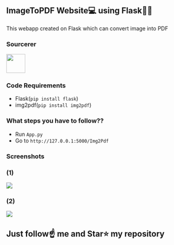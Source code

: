 ## ImageToPDF Website💻 using Flask🐍🐍
This webapp created on Flask which can convert image into PDF

### Sourcerer
<a href="https://sourcerer.io/spidy20"><img src="https://avatars2.githubusercontent.com/u/42056100?v=4" height="50px" width="50px" alt=""/></a>

### Code Requirements
- Flask(`pip install flask`)
- img2pdf(`pip install img2pdf`)


### What steps you have to follow??

- Run `App.py`
- Go to ` http://127.0.0.1:5000/Img2Pdf `

### Screenshots

### (1)
<img src="https://github.com/Spidy20/ImageToPdf_Website/blob/master/Screenshot%20(10).png">


### (2)
<img src="https://github.com/Spidy20/ImageToPdf_Website/blob/master/Screenshot%20(11).png">

## Just follow☝️ me and Star⭐ my repository 
